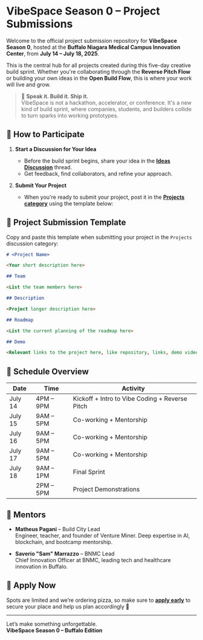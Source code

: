 # VibeSpace Season 0 – Project Submissions

Welcome to the official project submission repository for **VibeSpace Season 0**, hosted at the **Buffalo Niagara Medical Campus Innovation Center**, from **July 14 – July 18, 2025**.

This is the central hub for all projects created during this five-day creative build sprint. Whether you're collaborating through the **Reverse Pitch Flow** or building your own ideas in the **Open Build Flow**, this is where your work will live and grow.

> 🎉 **Speak it. Build it. Ship it.**  
> VibeSpace is not a hackathon, accelerator, or conference. It's a new kind of build sprint, where companies, students, and builders collide to turn sparks into working prototypes.

## 📌 How to Participate

1. **Start a Discussion for Your Idea**

   - Before the build sprint begins, share your idea in the **[Ideas Discussion](https://github.com/VibeSpace-so/Season0/discussions/2)** thread.  
   - Get feedback, find collaborators, and refine your approach.

2. **Submit Your Project**

   - When you're ready to submit your project, post it in the [**Projects category**](https://github.com/VibeSpace-so/Season0/discussions/categories/projects) using the template below:

## 📄 Project Submission Template

Copy and paste this template when submitting your project in the `Projects` discussion category:

```md
# <Project Name>

<Your short description here>

## Team

<List the team members here>

## Description

<Project longer description here>

## Roadmap

<List the current planning of the roadmap here>

## Demo

<Relevant links to the project here, like repository, links, demo video, etc>
```

## 📅 Schedule Overview

| Date      | Time            | Activity                              |
|-----------|------------------|----------------------------------------|
| July 14   | 4PM – 9PM         | Kickoff + Intro to Vibe Coding + Reverse Pitch |
| July 15   | 9AM – 5PM         | Co-working + Mentorship               |
| July 16   | 9AM – 5PM         | Co-working + Mentorship               |
| July 17   | 9AM – 5PM         | Co-working + Mentorship               |
| July 18   | 9AM – 1PM         | Final Sprint                          |
|           | 2PM – 5PM         | Project Demonstrations                |

## 🤝 Mentors

- **Matheus Pagani** – Build City Lead  
  Engineer, teacher, and founder of Venture Miner. Deep expertise in AI, blockchain, and bootcamp mentorship.

- **Saverio "Sam" Marrazzo** – BNMC Lead  
  Chief Innovation Officer at BNMC, leading tech and healthcare innovation in Buffalo.

## 🚀 Apply Now

Spots are limited and we’re ordering pizza, so make sure to [**apply early**]([https://your-application-link.com](https://lu.ma/8mb7l0cz)) to secure your place and help us plan accordingly 🙏

---

Let’s make something unforgettable.  
**VibeSpace Season 0 – Buffalo Edition** 
